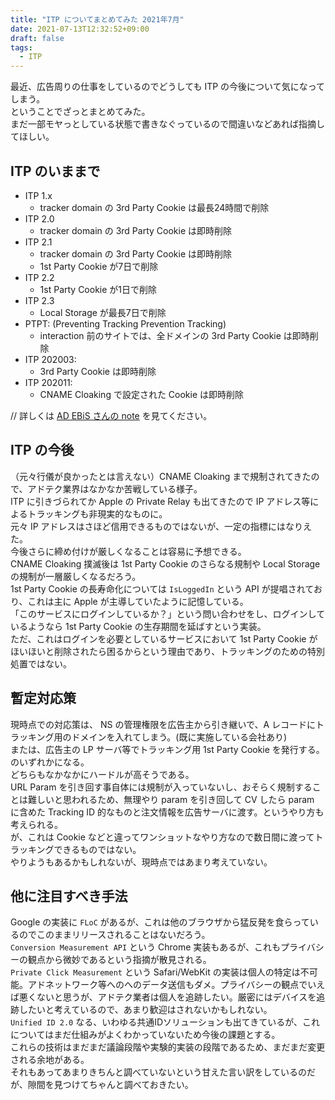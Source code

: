 ```yaml
---
title: "ITP についてまとめてみた 2021年7月"
date: 2021-07-13T12:32:52+09:00
draft: false
tags:
  - ITP
---
```


最近、広告周りの仕事をしているのでどうしても ITP の今後について気になってしまう。  
ということでざっとまとめてみた。  
まだ一部モヤっとしている状態で書きなぐっているので間違いなどあれば指摘してほしい。  

## ITP のいままで

- ITP 1.x
  - tracker domain の 3rd Party Cookie は最長24時間で削除
- ITP 2.0
  - tracker domain の 3rd Party Cookie は即時削除
- ITP 2.1
  - tracker domain の 3rd Party Cookie は即時削除
  - 1st Party Cookie が7日で削除
- ITP 2.2
  - 1st Party Cookie が1日で削除
- ITP 2.3
  - Local Storage が最長7日で削除
- PTPT: (Preventing Tracking Prevention Tracking)
  - interaction 前のサイトでは、全ドメインの 3rd Party Cookie は即時削除
- ITP 202003:
  - 3rd Party Cookie は即時削除
- ITP 202011:
  - CNAME Cloaking で設定された Cookie は即時削除

// 詳しくは [AD EBiS さんの note](https://note.com/martech/n/n0aabdae6ca1c) を見てください。

## ITP の今後

（元々行儀が良かったとは言えない）CNAME Cloaking まで規制されてきたので、アドテク業界はなかなか苦戦している様子。  
ITP に引きづられてか Apple の Private Relay も出てきたので IP アドレス等によるトラッキングも非現実的なものに。  
元々 IP アドレスはさほど信用できるものではないが、一定の指標にはなりえた。  
今後さらに締め付けが厳しくなることは容易に予想できる。  
CNAME Cloaking 撲滅後は 1st Party Cookie のさらなる規制や Local Storage の規制が一層厳しくなるだろう。  
1st Party Cookie の長寿命化については `IsLoggedIn` という API が提唱されており、これは主に Apple が主導していたように記憶している。  
「このサービスにログインしているか？」という問い合わせをし、ログインしているようなら 1st Party Cookie の生存期間を延ばすという実装。  
ただ、これはログインを必要としているサービスにおいて 1st Party Cookie がほいほいと削除されたら困るからという理由であり、トラッキングのための特別処置ではない。  

## 暫定対応策

現時点での対応策は、 NS の管理権限を広告主から引き継いで、A レコードにトラッキング用のドメインを入れてしまう。(既に実施している会社あり)  
または、広告主の LP サーバ等でトラッキング用 1st Party Cookie を発行する。のいずれかになる。  
どちらもなかなかにハードルが高そうである。  
URL Param を引き回す事自体には規制が入っていないし、おそらく規制することは難しいと思われるため、無理やり param を引き回して CV したら param に含めた Tracking ID 的なものと注文情報を広告サーバに渡す。というやり方も考えられる。  
が、これは Cookie などと違ってワンショットなやり方なので数日間に渡ってトラッキングできるものではない。  
やりようもあるかもしれないが、現時点ではあまり考えていない。  

## 他に注目すべき手法

Google の実装に `FLoC` があるが、これは他のブラウザから猛反発を食らっているのでこのままリリースされることはないだろう。  
`Conversion Measurement API` という Chrome 実装もあるが、これもプライバシーの観点から微妙であるという指摘が散見される。  
`Private Click Measurement` という Safari/WebKit の実装は個人の特定は不可能。アドネットワーク等へのへのデータ送信もダメ。プライバシーの観点でいえば悪くないと思うが、アドテク業者は個人を追跡したい。厳密にはデバイスを追跡したいと考えているので、あまり歓迎はされないかもしれない。  
`Unified ID 2.0` なる、いわゆる共通IDソリューションも出てきているが、これについてはまだ仕組みがよくわかっていないため今後の課題とする。  
これらの技術はまだまだ議論段階や実験的実装の段階であるため、まだまだ変更される余地がある。  
それもあってあまりきちんと調べていないという甘えた言い訳をしているのだが、隙間を見つけてちゃんと調べておきたい。  
